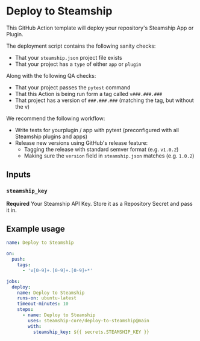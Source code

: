 # Deploy to Steamship

This GitHub Action template will deploy your repository's Steamship App or Plugin.

The deployment script contains the following sanity checks:

* That your `steamship.json` project file exists
* That your project has a `type` of either `app` or `plugin`

Along with the following QA checks:

* That your project passes the `pytest` command
* That this Action is being run form a tag called `v###.###.###`
* That project has a version of `###.###.###` (matching the tag, but without the v)

We recommend the following workflow:

* Write tests for yourplugin / app with pytest (preconfigured with all Steamship plugins and apps)
* Release new versions using GitHub's release feature:
  * Tagging the release with standard semver format (e.g. `v1.0.2`)
  * Making sure the `version` field in `steamship.json` matches (e.g. `1.0.2`)
## Inputs

### `steamship_key`

**Required** Your Steamship API Key. Store it as a Repository Secret and pass it in.

## Example usage

```yaml
name: Deploy to Steamship

on:
  push:
    tags:
      - 'v[0-9]+.[0-9]+.[0-9]+*'

jobs:
  deploy:
    name: Deploy to Steamship
    runs-on: ubuntu-latest
    timeout-minutes: 10
    steps:
      - name: Deploy to Steamship
        uses: steamship-core/deploy-to-steamship@main
        with:
          steamship_key: ${{ secrets.STEAMSHIP_KEY }}
```
